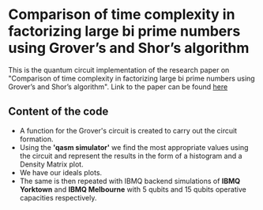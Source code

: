 # Comparison of time complexity in factorizing large bi prime numbers using Grover’s and Shor’s algorithm

This is the quantum circuit implementation of the research paper on "Comparison of time complexity in factorizing large bi prime numbers using Grover’s and Shor’s algorithm". Link to the paper can be found [here](https://www.researchgate.net/publication/343484871_Comparison_of_time_complexity_in_factorizing_large_bi_prime_numbers_using_Grover%27s_and_Shor%27s_algorithm)

## Content of the code

- A function for the Grover's circuit is created to carry out the circuit formation.
- Using the **'qasm simulator'** we find the most appropriate values using the circuit and represent the results in the form of a histogram and a Density Matrix plot.
- We have our ideals plots.
- The same is then repeated with IBMQ backend simulations of **IBMQ Yorktown** and **IBMQ Melbourne** with 5 qubits and 15 qubits operative capacities respectively. 


